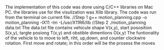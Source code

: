 The implementation of this code was done using C/C++ libraries on Mac PC.
the libraries use for the visulization was Xlib library.
The code was run from the terminal on current file.
//Step 1 g++ motion_planning.cpp -o motion_planning -lX11 -lm -L/usr/X11R6/lib
//Step 2 ./motion_planning data.txt
 The data.txt file contains vehicule shape V(x,y), start pososition S(x,y), targte posiong T(x,y) and obstible dimentions O(x,y)
The funtionality of the vehicle to to move to left, riht, up,down, and counter clockwire rotation.
First move and rotate; in this order will be the prosess the moves
